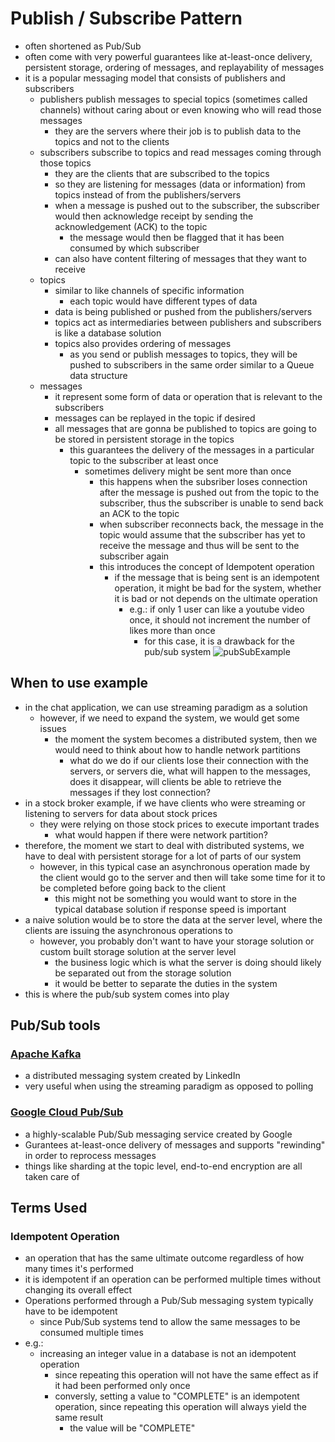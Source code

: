 # Publish / Subscribe Pattern
- often shortened as Pub/Sub
- often come with very powerful guarantees like at-least-once delivery, persistent storage, ordering of messages, and replayability of messages
- it is a popular messaging model that consists of publishers and subscribers
  - publishers publish messages to special topics (sometimes called channels) without caring about or even knowing who will read those messages
    - they are the servers where their job is to publish data to the topics and not to the clients
  - subscribers subscribe to topics and read messages coming through those topics
    - they are the clients that are subscribed to the topics
    - so they are listening for messages (data or information) from topics instead of from the publishers/servers
    - when a message is pushed out to the subscriber, the subscriber would then acknowledge receipt by sending the acknowledgement (ACK) to the topic
      - the message would then be flagged that it has been consumed by which subscriber
    - can also have content filtering of messages that they want to receive
  - topics
    - similar to like channels of specific information
      - each topic would have different types of data
    - data is being published or pushed from the publishers/servers
    - topics act as intermediaries between publishers and subscribers is like a database solution
    - topics also provides ordering of messages
      - as you send or publish messages to topics, they will be pushed to subscribers in the same order similar to a Queue data structure
  - messages
    - it represent some form of data or operation that is relevant to the subscribers
    - messages can be replayed in the topic if desired
    - all messages that are gonna be published to topics are going to be stored in persistent storage in the topics
      - this guarantees the delivery of the messages in a particular topic to the subscriber at least once
        - sometimes delivery might be sent more than once
          - this happens when the subsriber loses connection after the message is pushed out from the topic to the subscriber, thus the subscriber is unable to send back an ACK to the topic
          - when subscriber reconnects back, the message in the topic would assume that the subscriber has yet to receive the message and thus will be sent to the subscriber again
          - this introduces the concept of Idempotent operation
            - if the message that is being sent is an idempotent operation, it might be bad for the system, whether it is bad or not depends on the ultimate operation
              - e.g.: if only 1 user can like a youtube video once, it should not increment the number of likes more than once
                - for this case, it is a drawback for the pub/sub system
  ![pubSubExample](../../images/pubSub.png)
## When to use example
- in the chat application, we can use streaming paradigm as a solution
  - however, if we need to expand the system, we would get some issues
    - the moment the system becomes a distributed system, then we would need to think about how to handle network partitions
      - what do we do if our clients lose their connection with the servers, or servers die, what will happen to the messages, does it disappear, will clients be able to retrieve the messages if they lost connection?
- in a stock broker example, if we have clients who were streaming or listening to servers for data about stock prices
  - they were relying on those stock prices to execute important trades
    - what would happen if there were network partition?
- therefore, the moment we start to deal with distributed systems, we have to deal with persistent storage for a lot of parts of our system
  - however, in this typical case an asynchronous operation made by the client would go to the server and then will take some time for it to be completed before going back to the client
    - this might not be something you would want to store in the typical database solution if response speed is important
- a naive solution would be to store the data at the server level, where the clients are issuing the asynchronous operations to
  - however, you probably don't want to have your storage solution or custom built storage solution at the server level
    - the business logic which is what the server is doing should likely be separated out from the storage solution
    - it would be better to separate the duties in the system
- this is where the pub/sub system comes into play
## Pub/Sub tools
### [Apache Kafka](https://kafka.apache.org/)
- a distributed messaging system created by LinkedIn
- very useful when using the streaming paradigm as opposed to polling
### [Google Cloud Pub/Sub](https://cloud.google.com/pubsub)
- a highly-scalable Pub/Sub messaging service created by Google
- Gurantees at-least-once delivery of messages and supports "rewinding" in order to reprocess messages
- things like sharding at the topic level, end-to-end encryption are all taken care of
## Terms Used
### Idempotent Operation
- an operation that has the same ultimate outcome regardless of how many times it's performed
- it is idempotent if an operation can be performed multiple times without changing its overall effect
- Operations performed through a Pub/Sub messaging system typically have to be idempotent
  - since Pub/Sub systems tend to allow the same messages to be consumed multiple times
- e.g.:
  - increasing an integer value in a database is not an idempotent operation
    - since repeating this operation will not have the same effect as if it had been performed only once
    - conversly, setting a value to "COMPLETE" is an idempotent operation, since repeating this operation will always yield the same result
      - the value will be "COMPLETE"
